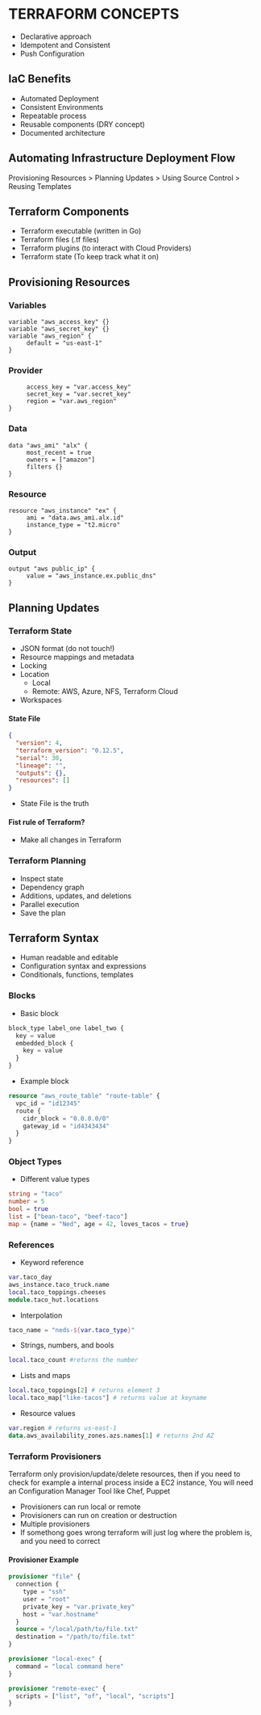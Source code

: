 # TERRAFORM CONCEPTS

- Declarative approach
- Idempotent and Consistent
- Push Configuration


## IaC Benefits
- Automated Deployment
- Consistent Environments
- Repeatable process
- Reusable components (DRY concept)
- Documented architecture


## Automating Infrastructure Deployment Flow

Provisioning Resources > Planning Updates > Using Source Control > Reusing Templates


## Terraform Components

- Terraform executable (written in Go)
- Terraform files (.tf files)
- Terraform plugins (to interact with Cloud Providers)
- Terraform state (To keep track what it on)

## Provisioning Resources

### Variables
``` 
variable "aws_access_key" {}
variable "aws_secret_key" {}
variable "aws_region" {
     default = "us-east-1"
}
```


### Provider
``` provider "aws" {
     access_key = "var.access_key"
     secret_key = "var.secret_key"
     region = "var.aws_region"
}
```

### Data
```
data "aws_ami" "alx" {
     most_recent = true
     owners = ["amazon"]
     filters {}
}
```


### Resource
```
resource "aws_instance" "ex" {
     ami = "data.aws_ami.alx.id"
     instance_type = "t2.micro"
}
```


### Output
```
output "aws public_ip" {
     value = "aws_instance.ex.public_dns"
}
```


## Planning Updates

### Terraform State
- JSON format (do not touch!)
- Resource mappings and metadata
- Locking
- Location
    - Local
    - Remote: AWS, Azure, NFS, Terraform Cloud
- Workspaces

#### State File
```json
{
  "version": 4,
  "terraform_version": "0.12.5",
  "serial": 30,
  "lineage": "",
  "outputs": {},
  "resources": []
}
```

- State File is the truth

#### Fist rule of Terraform?
- Make all changes in Terraform


### Terraform Planning

- Inspect state
- Dependency graph
- Additions, updates, and deletions
- Parallel execution
- Save the plan

## Terraform Syntax

- Human readable and editable
- Configuration syntax and expressions
- Conditionals, functions, templates

### Blocks

- Basic block

``` terraform
block_type label_one label_two {
  key = value
  embedded_block {
    key = value
  }
}
```


- Example block
``` terraform
resource "aws_route_table" "route-table" {
  vpc_id = "id12345"
  route {
    cidr_block = "0.0.0.0/0"
    gateway_id = "id4343434"
  }
}
```

### Object Types

- Different value types
``` terraform
string = "taco"
number = 5
bool = true
list = ["bean-taco", "beef-taco"]
map = {name = "Ned", age = 42, loves_tacos = true}
```

### References

- Keyword reference
```terraform
var.taco_day
aws_instance.taco_truck.name
local.taco_toppings.cheeses
module.taco_hut.locations
```

- Interpolation

```terraform
taco_name = "neds-${var.taco_type}"
```

- Strings, numbers, and bools
```terraform
local.taco_count #returns the number
```

- Lists and maps
```terraform
local.taco_toppings[2] # returns element 3
local.taco_map["like-tacos"] # returns value at keyname
```

- Resource values
```terraform
var.region # returns us-east-1
data.aws_availability_zones.azs.names[1] # returns 2nd AZ
```

### Terraform Provisioners

Terraform only provision/update/delete resources, 
then if you need to check for example a internal process inside a EC2 instance,
You will need an Configuration Manager Tool like Chef, Puppet

- Provisioners can run local or remote
- Provisioners can run on creation or destruction
- Multiple provisioners
- If somethong goes wrong terraform will just log where the problem is, and you need to correct

#### Provisioner Example

```terraform
provisioner "file" {
  connection {
    type = "ssh"
    user = "root"
    private_key = "var.private_key"
    host = "var.hostname"
  }
  source = "/local/path/to/file.txt"
  destination = "/path/to/file.txt"
}
```

```terraform
provisioner "local-exec" {
  command = "local command here"
}

provisioner "remote-exec" {
  scripts = ["list", "of", "local", "scripts"]
}
```